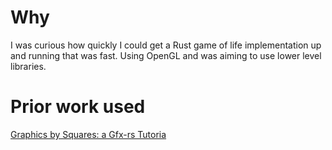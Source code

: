 # Why
I was curious how quickly I could get a Rust game of life implementation up and running that was fast.
Using OpenGL and was aiming to use lower level libraries.

# Prior work used
[Graphics by Squares: a Gfx-rs Tutoria](https://suhr.github.io/gsgt/)